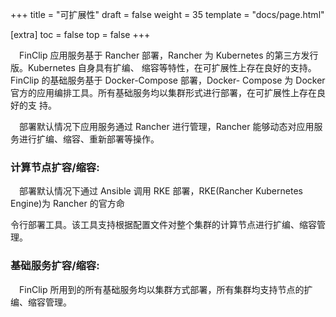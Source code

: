 +++
title = "可扩展性"
draft = false
weight = 35
template = "docs/page.html"

[extra]
toc = false
top = false
+++

&emsp;FinClip 应用服务基于 Rancher 部署，Rancher 为 Kubernetes 的第三方发行版。Kubernetes 自身具有扩编、 缩容等特性，在可扩展性上存在良好的支持。 FinClip 的基础服务基于 Docker-Compose 部署，Docker- Compose 为 Docker 官方的应用编排工具。所有基础服务均以集群形式进行部署，在可扩展性上存在良好的支 持。

&emsp;部署默认情况下应用服务通过 Rancher 进行管理，Rancher 能够动态对应用服务进行扩编、缩容、重新部署等操作。

### 计算节点扩容/缩容:

&emsp;部署默认情况下通过 Ansible 调用 RKE 部署，RKE(Rancher Kubernetes Engine)为 Rancher 的官方命

令行部署工具。该工具支持根据配置文件对整个集群的计算节点进行扩编、缩容管理。

### 基础服务扩容/缩容:
&emsp;FinClip 所用到的所有基础服务均以集群方式部署，所有集群均支持节点的扩编、缩容管理。
